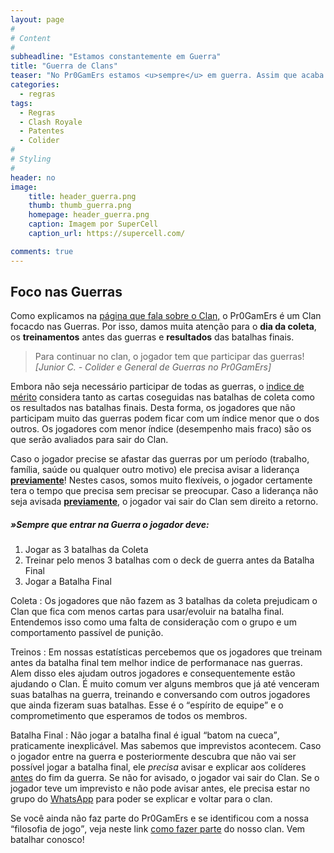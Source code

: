 ```yaml
---
layout: page
#
# Content
#
subheadline: "Estamos constantemente em Guerra"
title: "Guerra de Clans"
teaser: "No Pr0GamErs estamos <u>sempre</u> em guerra. Assim que acaba uma, começamos a outra."
categories:
  - regras
tags:
  - Regras
  - Clash Royale
  - Patentes
  - Colider
#
# Styling
#
header: no
image:
    title: header_guerra.png
    thumb: thumb_guerra.png
    homepage: header_guerra.png
    caption: Imagem por SuperCell
    caption_url: https://supercell.com/

comments: true    
---
```


## Foco nas Guerras

Como explicamos na <a href="{{ site.url }}{{ site.baseurl }}/sobre" target="_blank">página que fala sobre o Clan,</a> o Pr0GamErs é um Clan focacdo nas Guerras. Por isso, damos muita atenção para o <strong>dia da coleta</strong>, os <strong>treinamentos</strong> antes das guerras e <strong>resultados</strong> das batalhas finais.
<br>

> <span class="teaser">Para continuar no clan, o jogador tem que participar das guerras!</span><cite>[Junior C. - Colider e General de Guerras no Pr0GamErs]</cite>

 Embora não seja necessário participar de todas as guerras, o <a href="{{ site.url }}{{ site.baseurl }}/regras/indice_de_merito" target="_blank">indice de mérito</a> considera tanto as cartas coseguidas nas batalhas de coleta como os resultados nas batalhas finais. Desta forma, os jogadores que não participam muito das guerras podem ficar com um índice menor que o dos outros. Os jogadores com menor índice (desempenho mais fraco) são os que serão avaliados para sair do Clan. <br>

Caso o jogador precise se afastar das guerras por um período (trabalho, família, saúde ou qualquer outro motivo) ele precisa avisar a liderança <strong><u>previamente</u></strong>! Nestes casos, somos muito flexíveis, o jogador certamente tera o tempo que precisa sem precisar se preocupar. Caso a liderança não seja avisada <strong><u>previamente</u></strong>, o jogador vai sair do Clan sem direito a retorno.


##### »Sempre que entrar na Guerra o jogador deve:

<ol>
  <li>Jogar as 3 batalhas da Coleta</li>
  <li>Treinar pelo menos 3 batalhas com o deck de guerra antes da Batalha Final</li>
  <li>Jogar a Batalha Final</li>
</ol>

Coleta
: Os jogadores que não fazem as 3 batalhas da coleta prejudicam o Clan que fica com menos cartas para usar/evoluir na batalha final. Entendemos isso como uma falta de consideração com o grupo e um comportamento passível de punição.

Treinos
: Em nossas estatísticas percebemos que os jogadores que treinam antes da batalha final tem melhor indice de performanace nas guerras. Alem disso eles ajudam outros jogadores e consequentemente estão ajudando o Clan. É muito comum ver alguns membros que já até venceram suas batalhas na guerra, treinando e conversando com outros jogadores que ainda fizeram suas batalhas. Esse é o <q>espírito de equipe</q> e o comprometimento que esperamos de todos os membros.

Batalha Final
: Não jogar a batalha final é igual <q>batom na cueca</q>, praticamente inexplicável. Mas sabemos que imprevistos acontecem. Caso o jogador entre na guerra e posteriormente descubra que não vai ser possível jogar a batalha final, ele <em>precisa</em> avisar e explicar aos colíderes <u>antes</u> do fim da guerra. Se não for avisado, o jogador vai sair do Clan. Se o jogador teve um imprevisto e não pode avisar antes, ele precisa estar no grupo do <a href="{{ site.url }}{{ site.baseurl }}/regras/grupo_no_whatsapp" target="_blank">WhatsApp</a> para poder se explicar e voltar para o clan.

Se você ainda não faz parte do Pr0GamErs e se identificou com a nossa <q>filosofia de jogo</q>, veja neste link <a href="{{ site.url }}{{ site.baseurl }}/regras/faca_parte_do_pr0gamers" target="_blank">como fazer parte</a> do nosso clan. Vem batalhar conosco!


